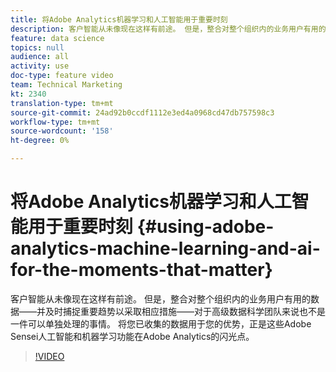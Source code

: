 ```yaml
---
title: 将Adobe Analytics机器学习和人工智能用于重要时刻
description: 客户智能从未像现在这样有前途。 但是，整合对整个组织内的业务用户有用的数据——并及时捕捉重要趋势以采取相应措施——对于高级数据科学团队来说也不是一件可以单独处理的事情。 将您已收集的数据用于您的优势，正是这些Adobe Sensei人工智能和机器学习功能在Adobe Analytics的闪光点。
feature: data science
topics: null
audience: all
activity: use
doc-type: feature video
team: Technical Marketing
kt: 2340
translation-type: tm+mt
source-git-commit: 24ad92b0ccdf1112e3ed4a0968cd47db757598c3
workflow-type: tm+mt
source-wordcount: '158'
ht-degree: 0%

---
```



# 将Adobe Analytics机器学习和人工智能用于重要时刻 {#using-adobe-analytics-machine-learning-and-ai-for-the-moments-that-matter}

客户智能从未像现在这样有前途。 但是，整合对整个组织内的业务用户有用的数据——并及时捕捉重要趋势以采取相应措施——对于高级数据科学团队来说也不是一件可以单独处理的事情。 将您已收集的数据用于您的优势，正是这些Adobe Sensei人工智能和机器学习功能在Adobe Analytics的闪光点。

>[!VIDEO](https://video.tv.adobe.com/v/25837/?quality=12)
